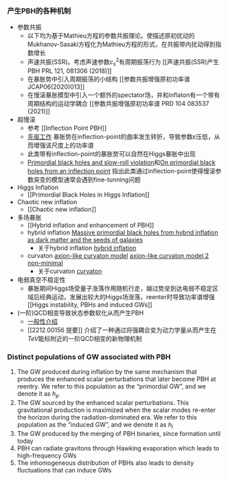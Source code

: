 ### 产生PBH的各种机制
- 参数共振
	- 以下均为基于Mathieu方程的参数共振理论。使描述原初扰动的Mukhanov-Sasaki方程化为Mathieu方程的形式，在共振带内扰动得到指数增长
	- 声速共振(SSR)。考虑声速参数$c_s^2$有周期振荡行为 [[声速共振(SSR)产生PBH PRL 121, 081306 (2018)]]	
	- 在暴胀势中引入周期振荡的小结构 [[参数共振增强原初功率谱 JCAP06(2020)013]]
	- 在慢滚暴胀模型中引入一个额外的spectator场，并和inflaton有一个带有周期结构的运动学耦合 [[参数共振增强原初功率谱 PRD 104 083537 (2021)]]
-  超慢滚
	- 参考 [[Inflection Point PBH]]
	- [先驱工作](file:///Users/lyuzhenhong/Desktop/Academic/Research/PBH/Primordial%20black%20holes%20from%20single%20field%20models%20of%20inflation.pdf) 暴胀势在inflection-point的曲率发生转折，导致参数$\varepsilon$压低，从而增强该尺度上的功率谱
	- 此类带有inflection-point的暴胀势可以自然在Higgs暴胀中出现
	- [Primordial black holes and slow-roll violation](file:///Users/lyuzhenhong/Desktop/Academic/Research/PBH/PhysRevD.96.063503_PBH_slowroll_violation.pdf)和[On primordial black holes from an inflection point](file:///Users/lyuzhenhong/Desktop/Academic/Research/PBH/On%20primordial%20black%20holes%20from%20an%20inflection%20point.pdf) 指出此类通过inflection-point使得慢滚参数突变的模型通常会遇到fine-tunning问题
- Higgs Inflation
	- [[Primordial Black Holes in Higgs Inflation]]
- Chaotic new inflation
	- [[Chaotic new inflation]]
- 多场暴胀
	- [[Hybrid inflation and enhancement of PBH]]
	- hybrid inflation [Massive primordial black holes from hybrid inflation as dark matter and the seeds of galaxies](file:///Users/lyuzhenhong/Desktop/Academic/Research/PBH/PhysRevD.92.023524_PBH_hybrid%20inflation_DM_Seeds_of_galaxies.pdf)
		- 关于hybrid inflation [hybrid inflation](file:///Users/lyuzhenhong/Desktop/Academic/Research/9605094_Density-Perturbations-and-Black-Hole-Formation-in-Hybrid-Inflation.pdf)
	- curvaton [axion-like curvaton model](file:///Users/lyuzhenhong/Downloads/10.1103_PhysRevLett.126.131301_NANOGrav-Results-and-LIGO-Virgo-Primordial-Black-Holes-in-Axionlike-Curvaton-Models.pdf) [axion-like curvaton model 2](file:///Users/lyuzhenhong/Downloads/1711.08956_Primordial-Black-Holes-for-the-LIGO-Events-in-the-Axion-like-Curvaton-Model.pdf) [non-minimal](file:///Users/lyuzhenhong/Academic/Research/PBH/2112.12680_Primordial-Black-Hole-Formation-in-Non-Minimal-Curvaton-Scenario.pdf)
		- 关于curvaton [curvaton](file:///Users/lyuzhenhong/Downloads/0208055_The-primordial-density-perturbation-in-the-curvaton-scenario.pdf)
- 电弱真空不稳定性
	- 暴胀期间Higgs场受量子涨落作用随机行走，越过势垒到达电弱不稳定区域后经典运动，发展出较大的Higgs场涨落，reenter时导致功率谱增强 [[Higgs instability, PBHs and induced GWs]]
-  (一阶)QCD相变导致状态参数软化从而产生PBH
	- [一般性介绍](/Users/lyuzhenhong/Desktop/Academic/Research/PBH/PBH_QCD/9605152_PBH-QCDEpoch.pdf)
	- [[2212.00156 提要]] 介绍了一种通过将强耦合变为动力学量从而产生在$TeV$能标附近的一阶QCD相变的新物理机制

### Distinct populations of GW associated with PBH
1. The GW produced during inflation by the same mechanism that produces the enhanced scalar perturbations that later become PBH at reentry. We refer to this population as the “primordial GW”, and we denote it as $h_p$
2. The GW sourced by the enhanced scalar perturbations. This gravitational production is maximized when the scalar modes re-enter the horizon during the radiation-dominated era. We refer to this population as the “induced GW”, and we denote it as $h_i$
3. The GW produced by the merging of PBH binaries, since formation until today
4. PBH can radiate gravitons through Hawking evaporation which leads to high-frequency GWs
5. The inhomogeneous distribution of PBHs also leads to density fluctuations that can induce GWs
